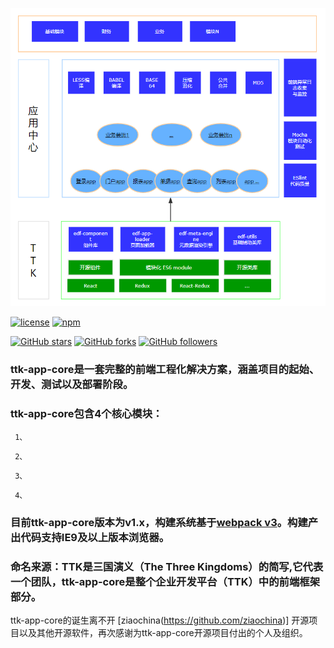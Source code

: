 

  ![](./markdown/ttk-app-core.png)



  [![license](https://img.shields.io/github/license/ttk/ttk.svg?style=plastic)](https://github.com/thethreekingdoms/ttk-app-core/master/LICENSE)
  [![npm](https://img.shields.io/npm/v/ttk.svg?style=plastic)](https://www.npmjs.com/package/ttk-app-core)



  [![GitHub stars](https://img.shields.io/github/stars/ttk/ttk.svg?style=social&label=Stars)](https://github.com/thethreekingdoms/ttk-app-core)
  [![GitHub forks](https://img.shields.io/github/forks/ttk/ttk.svg?style=social&label=Fork)](https://github.com/thethreekingdoms/ttk-app-core)
  [![GitHub followers](https://img.shields.io/github/followers/ttk.svg?style=social&label=Follow)](https://github.com/thethreekingdoms)

 

  ### ttk-app-core是一套完整的前端工程化解决方案，涵盖项目的起始、开发、测试以及部署阶段。

  ### ttk-app-core包含4个核心模块：   ###

  ``` 1、```

  ``` 2、```

  ``` 3、```

  ``` 4、```


 

  ### 目前ttk-app-core版本为v1.x，构建系统基于[webpack v3](https://webpack.js.org/)。构建产出代码支持IE9及以上版本浏览器。  ###

  ### 命名来源：TTK是三国演义（The Three Kingdoms）的简写,它代表一个团队，ttk-app-core是整个企业开发平台（TTK）中的前端框架部分。  ###

  ttk-app-core的诞生离不开 [ziaochina(https://github.com/ziaochina)] 开源项目以及其他开源软件，再次感谢为ttk-app-core开源项目付出的个人及组织。
 


